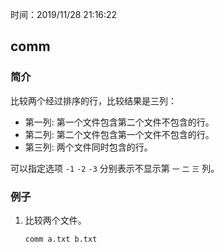 时间：2019/11/28 21:16:22
 
## comm

### 简介    
比较两个经过排序的行，比较结果是三列： 

* 第一列: 第一个文件包含第二个文件不包含的行。
* 第二列: 第二个文件包含第一个文件不包含的行。
* 第三列: 两个文件同时包含的行。

可以指定选项 `-1` `-2` `-3` 分别表示不显示第 `一` `二` `三` 列。

### 例子  

1.  比较两个文件。

		comm a.txt b.txt

